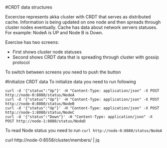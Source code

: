 #CRDT data structures

Excercise represents akka cluster with CRDT that serves as distributed cache. 
Information is being updated on one node and then
spreads through cluster nodes eventually. Cache has data about network servers statuses.
For example: NodeA is UP and Node B is Down.

Exercise has two screens:
- First shows cluster node statuses
- Second shows CRDT data that is spreading through cluster with gossip protocol

To switch between screens you need to push the button


#Initialize CRDT data
To initialize data you need to run following
```
curl -d '{"status":"Up"}' -H "Content-Type: application/json" -X POST http://node-0:8080/status/NodeA
curl -d '{"status":"Up"}' -H "Content-Type: application/json" -X POST http://node-0:8080/status/NodeB
curl -d '{"status":"Up"}' -H "Content-Type: application/json" -X POST http://node-1:8080/status/NodeC
curl -d '{"status":"Down"}' -H "Content-Type: application/json" -X POST http://node-1:8080/status/NodeD
```

To read Node status you need to run
`curl http://node-0:8080/status/NodeA`


curl http://node-0:8558/cluster/members/ | jq

